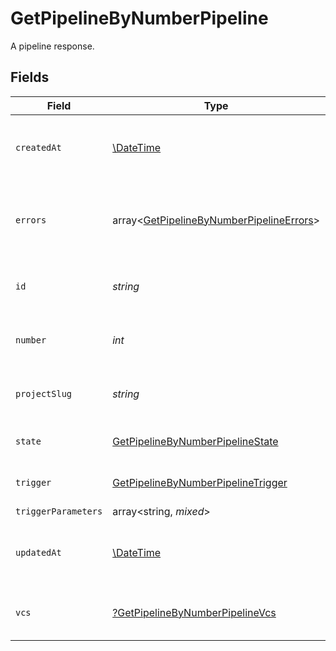 # GetPipelineByNumberPipeline

A pipeline response.


## Fields

| Field                                                                                                    | Type                                                                                                     | Required                                                                                                 | Description                                                                                              | Example                                                                                                  |
| -------------------------------------------------------------------------------------------------------- | -------------------------------------------------------------------------------------------------------- | -------------------------------------------------------------------------------------------------------- | -------------------------------------------------------------------------------------------------------- | -------------------------------------------------------------------------------------------------------- |
| `createdAt`                                                                                              | [\DateTime](https://www.php.net/manual/en/class.datetime.php)                                            | :heavy_check_mark:                                                                                       | The date and time the pipeline was created.                                                              |                                                                                                          |
| `errors`                                                                                                 | array<[GetPipelineByNumberPipelineErrors](../../models/operations/GetPipelineByNumberPipelineErrors.md)> | :heavy_check_mark:                                                                                       | A sequence of errors that have occurred within the pipeline.                                             |                                                                                                          |
| `id`                                                                                                     | *string*                                                                                                 | :heavy_check_mark:                                                                                       | The unique ID of the pipeline.                                                                           | 5034460f-c7c4-4c43-9457-de07e2029e7b                                                                     |
| `number`                                                                                                 | *int*                                                                                                    | :heavy_check_mark:                                                                                       | The number of the pipeline.                                                                              | 25                                                                                                       |
| `projectSlug`                                                                                            | *string*                                                                                                 | :heavy_check_mark:                                                                                       | The project-slug for the pipeline.                                                                       | gh/CircleCI-Public/api-preview-docs                                                                      |
| `state`                                                                                                  | [GetPipelineByNumberPipelineState](../../models/operations/GetPipelineByNumberPipelineState.md)          | :heavy_check_mark:                                                                                       | The current state of the pipeline.                                                                       |                                                                                                          |
| `trigger`                                                                                                | [GetPipelineByNumberPipelineTrigger](../../models/operations/GetPipelineByNumberPipelineTrigger.md)      | :heavy_check_mark:                                                                                       | A summary of the trigger.                                                                                |                                                                                                          |
| `triggerParameters`                                                                                      | array<string, *mixed*>                                                                                   | :heavy_minus_sign:                                                                                       | N/A                                                                                                      |                                                                                                          |
| `updatedAt`                                                                                              | [\DateTime](https://www.php.net/manual/en/class.datetime.php)                                            | :heavy_minus_sign:                                                                                       | The date and time the pipeline was last updated.                                                         |                                                                                                          |
| `vcs`                                                                                                    | [?GetPipelineByNumberPipelineVcs](../../models/operations/GetPipelineByNumberPipelineVcs.md)             | :heavy_minus_sign:                                                                                       | VCS information for the pipeline.                                                                        |                                                                                                          |